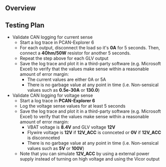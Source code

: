 ## Overview
## Testing Plan
- Validate CAN logging for current sense
  - Start a log trace in PCAN-Explorer 6 
  - For each output, disconnect the load so it's **0A** for 5 seconds. Then, connect a **4Ohm/50W** resistor for another 5 seconds.
  - Repeat the step above for each GLV output
  - Save the log trace and plot it in a third-party software (e.g. Microsoft Excel) to verify that the values make sense within a reasonable amount of error margin:
    - The current values are either 0A or 5A
    - There is no garbage value at any point in time (i.e. Non-sensical values such as **0.5e-30A** or **130.0**)
- Validate CAN logging for voltage sense 
  - Start a log trace in **PCAN-Explorer 6**
  - Log the voltage sense values for at least 5 seconds
  - Save the log trace and plot it in a third-party software (e.g. Microsoft Excel) to verify that the values make sense within a reasonable amount of error margin:
    - VBAT voltage is **8.4V** and GLV voltage **12V**
    - Flywire voltage is **12V** if **12V_ACC** is connceted or **0V** if **12V_ACC** is disconnceted
    - There is no garbage value at any point in time (i.e. Non-sensical values such as **5V** or **100V**)
  - Note that you can simulate **12V_ACC** by using a external power supply instead of turning on high voltage and using the Vicor output
